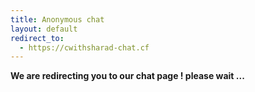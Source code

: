 ```yaml
---
title: Anonymous chat
layout: default
redirect_to:
  - https://cwithsharad-chat.cf
---
```


**We are redirecting you to our chat page ! please wait ...**
